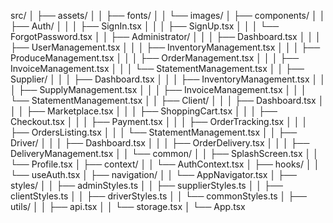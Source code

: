 src/
│   ├── assets/
│   │   ├── fonts/
│   │   └── images/
│   ├── components/
│   │   ├── Auth/
│   │   │   ├── SignIn.tsx
│   │   │   ├── SignUp.tsx
│   │   │   └── ForgotPassword.tsx
│   │   ├── Administrator/
│   │   │   ├── Dashboard.tsx
│   │   │   ├── UserManagement.tsx
│   │   │   ├── InventoryManagement.tsx
│   │   │   ├── ProduceManagement.tsx
│   │   │   ├── OrderManagement.tsx
│   │   │   ├── InvoiceManagement.tsx
│   │   │   └── StatementManagement.tsx
│   │   ├── Supplier/
│   │   │   ├── Dashboard.tsx
│   │   │   ├── InventoryManagement.tsx
│   │   │   ├── SupplyManagement.tsx
│   │   │   ├── InvoiceManagement.tsx
│   │   │   └── StatementManagement.tsx
│   │   ├── Client/
│   │   │   ├── Dashboard.tsx
│   │   │   ├── Marketplace.tsx
│   │   │   ├── ShoppingCart.tsx
│   │   │   ├── Checkout.tsx
│   │   │   ├── Payment.tsx
│   │   │   ├── OrderTracking.tsx
│   │   │   ├── OrdersListing.tsx
│   │   │   └── StatementManagement.tsx
│   │   ├── Driver/
│   │   │   ├── Dashboard.tsx
│   │   │   ├── OrderDelivery.tsx
│   │   │   ├── DeliveryManagement.tsx
│   │   └── common/
│   │       ├── SplashScreen.tsx
│   │       └── Profile.tsx
│   ├── context/
│   │   └── AuthContext.tsx
│   ├── hooks/
│   │   └── useAuth.tsx
│   ├── navigation/
│   │   └── AppNavigator.tsx
│   ├── styles/
│   │   ├── adminStyles.ts
│   │   ├── supplierStyles.ts
│   │   ├── clientStyles.ts
│   │   ├── driverStyles.ts
│   │   └── commonStyles.ts
│   ├── utils/
│   │   ├── api.tsx
│   │   └── storage.tsx
│   └── App.tsx